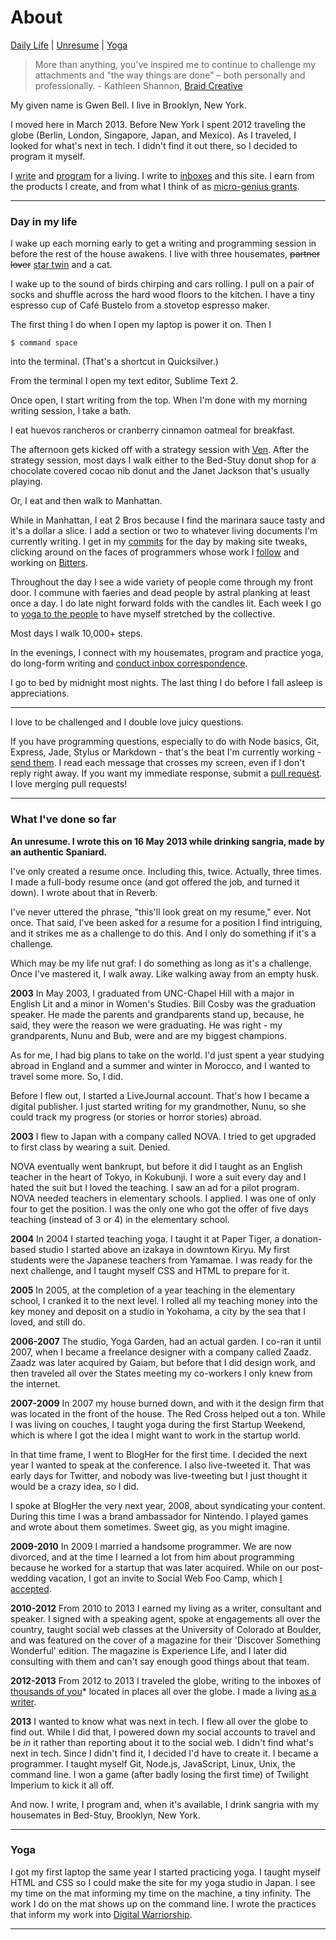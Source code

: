 About
=====

<a href="#dailylife">Daily Life</a> | <a href="#unresume">Unresume</a> | <a href="#yoga">Yoga</a>


<blockquote>
	More than anything, you've inspired me to continue to challenge my attachments and "the way things are done" – both personally and professionally. - Kathleen Shannon, <a href="http://braidcreative.com">Braid Creative</a>
	</blockquote>

My given name is Gwen Bell. I live in Brooklyn, New York.

I moved here in March 2013. Before New York I spent 2012 traveling the globe (Berlin, London, Singapore, Japan, and Mexico). As I traveled, I looked for what's next in tech. I didn't find it out there, so I decided to program it myself.

I [write](http://git.gwenbell.com) and [program](http://gwenbell.com/git) for a living. I write to [inboxes](https://tinyletter.com/gwenbell) and this site. I earn from the products I create, and from what I think of as [micro-genius grants](http://gittip.com/gwenbell).

<a name="dailylife"></a>


<hr />


<h3>Day in my life</h3>

I wake up each morning early to get a writing and programming session in before the rest of the house awakens. I live with three housemates, <del>partner</del> <del>lover</del> <a href="http://evbogue.com">star twin</a> and a cat.

I wake up to the sound of birds chirping and cars rolling. I pull on a pair of socks and shuffle across the hard wood floors to the kitchen. I have a tiny espresso cup of Café Bustelo from a stovetop espresso maker.

The first thing I do when I open my laptop is power it on. Then I 

	$ command space 

into the terminal. (That's a shortcut in Quicksilver.)

From the terminal I open my text editor, Sublime Text 2. 

Once open, I start writing from the top. When I'm done with my morning writing session, I take a bath.

I eat huevos rancheros or cranberry cinnamon oatmeal for breakfast.

The afternoon gets kicked off with a strategy session with [Ven](http://twitter.com/venportman). After the strategy session, most days I walk either to the Bed-Stuy donut shop for a chocolate covered cocao nib donut and the Janet Jackson that's usually playing. 

Or, I eat and then walk to Manhattan. 

While in Manhattan, I eat 2 Bros because I find the marinara sauce tasty and it's a dollar a slice. I add a section or two to whatever living documents I'm currently writing. I get in my [commits](http://github.com/gwenbell) for the day by making site tweaks, clicking around on the faces of programmers whose work I [follow](http://twitter.com/gwenbell) and working on [Bitters](http://bitters.gwenbell.com).

Throughout the day I see a wide variety of people come through my front door. I commune with faeries and dead people by astral planking at least once a day. I do late night forward folds with the candles lit. Each week I go to [yoga to the people](http://yogatothepeople.com) to have myself stretched by the collective.

Most days I walk 10,000+ steps.

In the evenings, I connect with my housemates, program and practice yoga, do long-form writing and [conduct inbox correspondence](mailto:gwen@gwenbell.com). 

I go to bed by midnight most nights. The last thing I do before I fall asleep is appreciations.

<hr />

I love to be challenged and I double love juicy questions. 

If you have programming questions, especially to do with Node basics, Git, Express, Jade, Stylus or Markdown - that's the beat I'm currently working - [send them](mailto:gwen@gwenbell.com). I read each message that crosses my screen, even if I don't reply right away. If you want my immediate response, submit a [pull request](http://github.com/gwenbell). I love merging pull requests!

<a name="unresume"></a>

<hr />

<h3>What I've done so far</h3>

**An unresume. I wrote this on 16 May 2013 while drinking sangria, made by an authentic Spaniard.**

I've only created a resume once. Including this, twice. Actually, three times. I made a full-body resume once (and got offered the job, and turned it down). I wrote about that in Reverb. 

I've never uttered the phrase, "this'll look great on my resume," ever. Not once. That said, I've been asked for a resume for a position I find intriguing, and it strikes me as a challenge to do this. And I only do something if it's a challenge. 

Which may be my life nut graf: I do something as long as it's a challenge. Once I've mastered it, I walk away. Like walking away from an empty husk.

**2003** In May 2003, I graduated from UNC-Chapel Hill with a major in English Lit and a minor in Women's Studies. Bill Cosby was the graduation speaker. He made the parents and grandparents stand up, because, he said, they were the reason we were graduating. He was right - my grandparents, Nunu and Bub, were and are my biggest champions.

As for me, I had big plans to take on the world. I'd just spent a year studying abroad in England and a summer and winter in Morocco, and I wanted to travel some more. So, I did.

Before I flew out, I started a LiveJournal account. That's how I became a digital publisher. I just started writing for my grandmother, Nunu, so she could track my progress (or stories or horror stories) abroad.

**2003** I flew to Japan with a company called NOVA. I tried to get upgraded to first class by wearing a suit. Denied.

NOVA eventually went bankrupt, but before it did I taught as an English teacher in the heart of Tokyo, in Kokubunji. I wore a suit every day and I hated the suit but I loved the teaching. I saw an ad for a pilot program. NOVA needed teachers in elementary schools. I applied. I was one of only four to get the position. I was the only one who got the offer of five days teaching (instead of 3 or 4) in the elementary school.

**2004** In 2004 I started teaching yoga. I taught it at Paper Tiger, a donation-based studio I started above an izakaya in downtown Kiryu. My first students were the Japanese teachers from Yamamae. I was ready for the next challenge, and I taught myself CSS and HTML to prepare for it.

**2005** In 2005, at the completion of a year teaching in the elementary school, I cranked it to the next level. I rolled all my teaching money into the key money and deposit on a studio in Yokohama, a city by the sea that I loved, and still do. 

**2006-2007** The studio, Yoga Garden, had an actual garden. I co-ran it until 2007, when I became a freelance designer with a company called Zaadz. Zaadz was later acquired by Gaiam, but before that I did design work, and then traveled all over the States meeting my co-workers I only knew from the internet.

**2007-2009** In 2007 my house burned down, and with it the design firm that was located in the front of the house. The Red Cross helped out a ton. While I was living on couches, I taught yoga during the first Startup Weekend, which is where I got the idea I might want to work in the startup world.

In that time frame, I went to BlogHer for the first time. I decided the next year I wanted to speak at the conference. I also live-tweeted it. That was early days for Twitter, and nobody was live-tweeting but I just thought it would be a crazy idea, so I did.

I spoke at BlogHer the very next year, 2008, about syndicating your content. During this time I was a brand ambassador for Nintendo. I played games and wrote about them sometimes. Sweet gig, as you might imagine.

**2009-2010** In 2009 I married a handsome programmer. We are now divorced, and at the time I learned a lot from him about programming because he worked for a startup that was later acquired. While on our post-wedding vacation, I got an invite to Social Web Foo Camp, which [I accepted](http://gwenbell.com/git).

**2010-2012** From 2010 to 2013 I earned my living as a writer, consultant and speaker. I signed with a speaking agent, spoke at engagements all over the country, taught social web classes at the University of Colorado at Boulder, and was featured on the cover of a magazine for their 'Discover Something Wonderful' edition. The magazine is Experience Life, and I later did consulting with them and can't say enough good things about that team.

**2012-2013** From 2012 to 2013 I traveled the globe, writing to the inboxes of [thousands of you](http://gwenbell.com/responses)* located in places all over the globe. I made a living [as a writer](http://gwenbell.com/thework). 

**2013** I wanted to know what was next in tech. I flew all over the globe to find out. While I did that, I powered down my social accounts to travel and be _in_ it rather than reporting about it to the social web. I didn't find what's next in tech. Since I didn't find it, I decided I'd have to create it. I became a programmer. I taught myself Git, Node.js, JavaScript, Linux, Unix, the command line. I won a game (after badly losing the first time) of Twilight Imperium to kick it all off. 

And now. I write, I program and, when it's available, I drink sangria with my housemates in Bed-Stuy, Brooklyn, New York. 

<hr />


<a name="yoga"></a>


<h3>Yoga </h3>

I got my first laptop the same year I started practicing yoga. I taught myself HTML and CSS so I could make the site for my yoga studio in Japan. I see my time on the mat informing my time on the machine, a tiny infinity. The work I do on the mat shows up on the command line. I wrote the practices that inform my work into [Digital Warriorship](http://gwenbell.com/thework).

<hr />